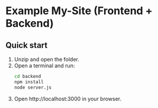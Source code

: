 # Example My-Site (Frontend + Backend)
## Quick start
1. Unzip and open the folder.
2. Open a terminal and run:
   ```bash
   cd backend
   npm install
   node server.js
   ```
3. Open http://localhost:3000 in your browser.
